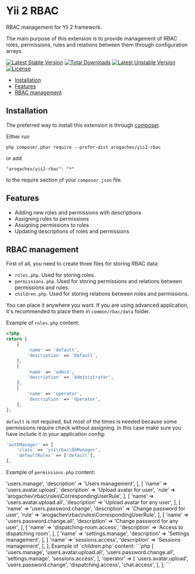 # Yii 2 RBAC

RBAC management for Yii 2 framework.

The main purpose of this extension is to provide management of RBAC roles, permissions, rules
and relations between them through configuration arrays.

[![Latest Stable Version](https://poser.pugx.org/arogachev/yii2-rbac/v/stable)](https://packagist.org/packages/arogachev/yii2-rbac)
[![Total Downloads](https://poser.pugx.org/arogachev/yii2-rbac/downloads)](https://packagist.org/packages/arogachev/yii2-rbac)
[![Latest Unstable Version](https://poser.pugx.org/arogachev/yii2-rbac/v/unstable)](https://packagist.org/packages/arogachev/yii2-rbac)
[![License](https://poser.pugx.org/arogachev/yii2-rbac/license)](https://packagist.org/packages/arogachev/yii2-rbac)

- [Installation](#installation)
- [Features](#features)
- [RBAC management](#rbac-management)

## Installation

The preferred way to install this extension is through [composer](http://getcomposer.org/download/).

Either run

```
php composer.phar require --prefer-dist arogachev/yii2-rbac
```

or add

```
"arogachev/yii2-rbac": "*"
```

to the require section of your `composer.json` file.

## Features

- Adding new roles and permissions with descriptions
- Assigning rules to permissions
- Assigning permissions to roles
- Updating descriptions of roles and permissions

## RBAC management

First of all, you need to create three files for storing RBAC data:

- `roles.php`. Used for storing roles.
- `permissions.php`. Used for storing permissions and relations between permissions and rules.
- `children.php`. Used for storing relations between roles and permissions.

You can place it anywhere you want. If you are using advanced application, it's recommended to place them in
`common/rbac/data` folder.

Example of `roles.php` content:

```php
<?php
return [
    [
        'name' => 'default',
        'description' => 'Default',
    ],
    [
        'name' => 'admin',
        'description' => 'Administrator',
    ],
    [
        'name' => 'operator',
        'description' => 'Operator',
    ],
];
```

`default` is not required, but most of the times is needed because some permissions require check without assigning.
In this case make sure you have include it in your application config:

```php
'authManager' => [
    'class' => 'yii\rbac\DbManager',
    'defaultRoles' => ['default'],
],
```

Example of `permissions.php` content:

<?php
return [
    [
        'name' => 'users.manage',
        'description' => 'Users management',
    ],
    [
        'name' => 'users.avatar.upload',
        'description' => 'Upload avatar for user',
        'rule' => 'arogachev\rbac\rules\CorrespondingUserRule',
    ],
    [
        'name' => 'users.avatar.upload.all',
        'description' => 'Upload avatar for any user',
    ],
    [
        'name' => 'users.password.change',
        'description' => 'Change password for user',
        'rule' => 'arogachev\rbac\rules\CorrespondingUserRule',
    ],
    [
        'name' => 'users.password.change.all',
        'description' => 'Change password for any user',
    ],
    [
        'name' => 'dispatching-room.access',
        'description' => 'Access to dispatching room',
    ],
    [
        'name' => 'settings.manage',
        'description' => 'Settings management',
    ],
    [
        'name' => 'sessions.access',
        'description' => 'Sessions management',
    ],
];

Example of `children.php` content:

```php
<?php
return [
    'admin' => [
        'users.manage',
        'users.avatar.upload.all',
        'users.password.change.all',
        'settings.manage',
        'sessions.access',
    ],
    'operator' => [
        'users.avatar.upload',
        'users.password.change',
        'dispatching.access',
        'chat.access',
    ],
];
```
